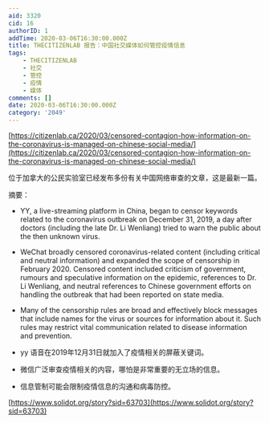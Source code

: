 ```yaml
---
aid: 3320
cid: 16
authorID: 1
addTime: 2020-03-06T16:30:00.000Z
title: THECITIZENLAB 报告：中国社交媒体如何管控疫情信息
tags:
    - THECITIZENLAB
    - 社交
    - 管控
    - 疫情
    - 媒体
comments: []
date: 2020-03-06T16:30:00.000Z
category: '2049'
---
```


[https://citizenlab.ca/2020/03/censored-contagion-how-information-on-the-coronavirus-is-managed-on-chinese-social-media/](https://citizenlab.ca/2020/03/censored-contagion-how-information-on-the-coronavirus-is-managed-on-chinese-social-media/)

位于加拿大的公民实验室已经发布多份有关中国网络审查的文章，这是最新一篇。

摘要：

*   YY, a live-streaming platform in China, began to censor keywords related to the coronavirus outbreak on December 31, 2019, a day after doctors (including the late Dr. Li Wenliang) tried to warn the public about the then unknown virus.
*   WeChat broadly censored coronavirus-related content (including critical and neutral information) and expanded the scope of censorship in February 2020. Censored content included criticism of government, rumours and speculative information on the epidemic, references to Dr. Li Wenliang, and neutral references to Chinese government efforts on handling the outbreak that had been reported on state media.
*   Many of the censorship rules are broad and effectively block messages that include names for the virus or sources for information about it. Such rules may restrict vital communication related to disease information and prevention.
    
*   yy 语音在2019年12月31日就加入了疫情相关的屏蔽关键词。
    
*   微信广泛审查疫情相关的内容，哪怕是非常重要的无立场的信息。
    
*   信息管制可能会限制疫情信息的沟通和病毒防控。
    

[https://www.solidot.org/story?sid=63703](https://www.solidot.org/story?sid=63703)
